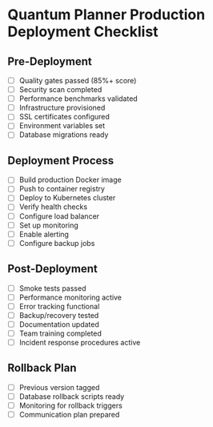 # Quantum Planner Production Deployment Checklist

## Pre-Deployment
- [ ] Quality gates passed (85%+ score)
- [ ] Security scan completed
- [ ] Performance benchmarks validated
- [ ] Infrastructure provisioned
- [ ] SSL certificates configured
- [ ] Environment variables set
- [ ] Database migrations ready

## Deployment Process
- [ ] Build production Docker image
- [ ] Push to container registry
- [ ] Deploy to Kubernetes cluster
- [ ] Verify health checks
- [ ] Configure load balancer
- [ ] Set up monitoring
- [ ] Enable alerting
- [ ] Configure backup jobs

## Post-Deployment
- [ ] Smoke tests passed
- [ ] Performance monitoring active
- [ ] Error tracking functional
- [ ] Backup/recovery tested
- [ ] Documentation updated
- [ ] Team training completed
- [ ] Incident response procedures active

## Rollback Plan
- [ ] Previous version tagged
- [ ] Database rollback scripts ready
- [ ] Monitoring for rollback triggers
- [ ] Communication plan prepared
